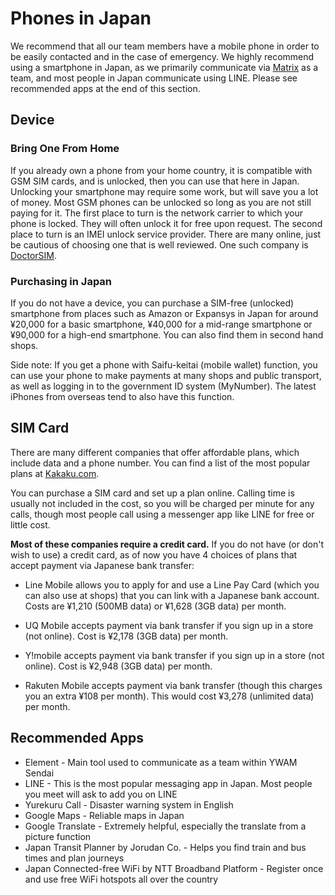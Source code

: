 # Phones in Japan

We recommend that all our team members have a mobile phone in order to be easily contacted and in the case of emergency. We highly recommend using a smartphone in Japan, as we primarily communicate via [Matrix](/ywam/tools.md) as a team, and most people in Japan communicate using LINE. Please see recommended apps at the end of this section.

## Device

### Bring One From Home

If you already own a phone from your home country, it is compatible with GSM SIM cards, and is unlocked, then you can use that here in Japan. Unlocking your smartphone may require some work, but will save you a lot of money. Most GSM phones can be unlocked so long as you are not still paying for it. The first place to turn is the network carrier to which your phone is locked. They will often unlock it for free upon request. The second place to turn is an IMEI unlock service provider. There are many online, just be cautious of choosing one that is well reviewed. One such company is [DoctorSIM](https://www.doctorsim.com/).

### Purchasing in Japan

If you do not have a device, you can purchase a SIM-free (unlocked) smartphone from places such as Amazon or Expansys in Japan for around ¥20,000 for a basic smartphone, ¥40,000 for a mid-range smartphone or ¥90,000 for a high-end smartphone. You can also find them in second hand shops.

Side note: If you get a phone with Saifu-keitai (mobile wallet) function, you can use your phone to make payments at many shops and public transport, as well as logging in to the government ID system (MyNumber). The latest iPhones from overseas tend to also have this function.

## SIM Card

There are many different companies that offer affordable plans, which include data and a phone number. You can find a list of the most popular plans at [Kakaku.com](http://kakaku.com/mobile_data/sim/ranking.asp?si_maxdatatraffic=21&si_option2=1).

You can purchase a SIM card and set up a plan online. Calling time is usually not included in the cost, so you will be charged per minute for any calls, though most people call using a messenger app like LINE for free or little cost.

**Most of these companies require a credit card.** If you do not have (or don't wish to use) a credit card, as of now you have 4 choices of plans that accept payment via Japanese bank transfer:

* Line Mobile allows you to apply for and use a Line Pay Card (which you can also use at shops) that you can link with a Japanese bank account. Costs are ¥1,210 (500MB data) or ¥1,628 (3GB data) per month.

* UQ Mobile accepts payment via bank transfer if you sign up in a store (not online). Cost is ¥2,178 (3GB data) per month.

* Y!mobile accepts payment via bank transfer if you sign up in a store (not online). Cost is ¥2,948 (3GB data) per month.

* Rakuten Mobile accepts payment via bank transfer (though this charges you an extra ¥108 per month). This would cost ¥3,278 (unlimited data) per month.

## Recommended Apps

* Element - Main tool used to communicate as a team within YWAM Sendai
* LINE - This is the most popular messaging app in Japan. Most people you meet will ask to add you on LINE
* Yurekuru Call - Disaster warning system in English
* Google Maps - Reliable maps in Japan
* Google Translate - Extremely helpful, especially the translate from a picture function
* Japan Transit Planner by Jorudan Co. - Helps you find train and bus times and plan journeys
* Japan Connected-free WiFi by NTT Broadband Platform - Register once and use free WiFi hotspots all over the country
